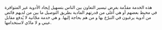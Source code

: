 هذه الخدمة مقدَّمة بغرض تيسير التعاون بين الناس بتسهيل إيجاد الأدوية غير المتوافرة في محيط بعضهم أو هي أغلى من قدرتهم المادية بطريق التوصيل ما بين من لديهم فائض من أدوية يرغبون في التبرّع بها و من هم بحاجة إليها. و هي خدمة مجّانية لا يُدفع مقابل عيني و لا مادّي لاستخدامها.
